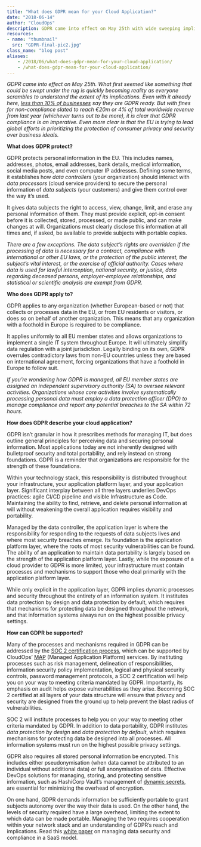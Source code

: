 ```yaml
---
title: "What does GDPR mean for your Cloud Application?"
date: "2018-06-14"
author: "CloudOps"
description: GDPR came into effect on May 25th with wide sweeping implications for businesses everywhere.
resources:
- name: "thumbnail"
  src: "GDPR-final-pic2.jpg"
class_name: "blog post"
aliases:
    - /2018/06/what-does-gdpr-mean-for-your-cloud-application/
    - /what-does-gdpr-mean-for-your-cloud-application/
---
```


<div class="post-content"><p><i>GDPR came into effect on May 25th. What first seemed like something that could be swept under the rug is quickly becoming reality as everyone scrambles to understand the extent of its implications. Even with it already here, <a href="http://www.information-age.com/if-youre-still-not-prepared-dont-panic-heres-gdpr-101-123461476/" target="_blank">less than 10% of businesses</a> say they are GDPR ready. But with fines for non-compliance slated to reach €20m or 4% of total worldwide revenue from last year (whichever turns out to be more), it is clear that GDPR compliance is an imperative. Even more clear is that the EU is trying to lead global efforts in prioritizing the protection of consumer privacy and security over business ideals.</i></p><p><strong>What does GDPR protect?</strong></p><p>GDPR protects personal information in the EU. This includes names, addresses, photos, email addresses, bank details, medical information, social media posts, and even computer IP addresses. Defining some terms, it establishes how <i>data controllers</i> (your organization) should interact with <i>data processors</i> (cloud service providers) to secure the personal information of <i>data subjects</i> (your customers) and give them control over the way it’s used.</p><p>It gives data subjects the right to access, view, change, limit, and erase any personal information of them. They must provide explicit, opt-in consent before it is collected, stored, processed, or made public, and can make changes at will. Organizations must clearly disclose this information at all times and, if asked, be available to provide subjects with portable copies.</p><p><i>There are a few exceptions. The data subject’s rights are overridden if the processing of data is necessary for a contract, compliance with international or other EU laws, or the protection of the public interest, the subject’s vital interest, or the exercise of official authority. Cases where data is used for lawful interception, national security, or justice, data regarding deceased persons, employer-employee relationships, and statistical or scientific analysis are exempt from GDPR.</i></p><p><strong>Who does GDPR apply to?</strong></p><p>GDPR applies to any organization (whether European-based or not) that collects or processes data in the EU, or from EU residents or visitors, or does so on behalf of another organization. This means that any organization with a foothold in Europe is required to be compliance.</p><p>It applies uniformly to all EU member states and allows organizations to implement a single IT system throughout Europe. It will ultimately simplify data regulation with a joint jurisdiction. Legally binding on its own, GDPR overrules contradictory laws from non-EU countries unless they are based on international agreement, forcing organizations that have a foothold in Europe to follow suit.</p><p><i>If you’re wondering how GDPR is managed, all EU member states are assigned an independent supervisory authority (SA) to oversee relevant activities. Organizations whose core activities involve systematically processing personal data must employ a data protection officer (DPO) to manage compliance and report any potential breaches to the SA within 72 hours.</i></p><p><strong>How does GDPR describe your cloud application?</strong></p><p>GDPR isn’t granular in how it prescribes methods for managing IT, but does outline general principles for perceiving data and securing personal information. Most applications today are not inherently designed with bulletproof security and total portability, and rely instead on strong foundations. GDPR is a reminder that organizations are responsible for the strength of these foundations.</p><p>Within your technology stack, this responsibility is distributed throughout your infrastructure, your application platform layer, and your application layer. Significant interplay between all three layers underlies DevOps practices: agile CI/CD pipeline and visible Infrastructure as Code. Maintaining the ability to find, retrieve, and delete personal information at will without weakening the overall application requires visibility and portability.</p><p>Managed by the data controller, the application layer is where the responsibility for responding to the requests of data subjects lives and where most security breaches emerge. Its foundation is the application platform layer, where the roots of most security vulnerabilities can be found. The ability of an application to maintain data portability is largely based on the strength of the application platform layer. Lastly, while the exposure of a cloud provider to GDPR is more limited, your infrastructure must contain processes and mechanisms to support those who deal primarily with the application platform layer.</p><p>While only explicit in the application layer, GDPR implies dynamic processes and security throughout the entirety of an information system. It institutes data protection by design and data protection by default, which requires that mechanisms for protecting data be designed throughout the network, and that information systems always run on the highest possible privacy settings.</p><p><strong>How can GDPR be supported?</strong></p><p>Many of the processes and mechanisms required in GDPR can be addressed by the <a href="https://www.cloudops.com/2018/05/overcoming-compliance-confusion-why-you-need-a-soc-2-foundation/" target="_blank">SOC 2 certification process</a>, which can be supported by CloudOps’ <a href="https://www.cloudops.com/2018/05/overcoming-compliance-confusion-why-you-need-a-soc-2-foundation/" target="_blank">MAP</a> (Managed Application Platform) services. By instituting processes such as risk management, delineation of responsibilities, information security policy implementation, logical and physical security controls, password management protocols, a SOC 2 certification will help you on your way to meeting criteria mandated by GDPR. Importantly, its emphasis on audit helps expose vulnerabilities as they arise. Becoming SOC 2 certified at all layers of your data structure will ensure that privacy and security are designed from the ground up to help prevent the blast radius of vulnerabilities.</p><p>SOC 2 will institute processes to help you on your way to meeting other criteria mandated by GDPR. In addition to data portability, GDPR institutes <i>data protection by design</i> and <i>data protection by default</i>, which requires mechanisms for protecting data be designed into all processes. All information systems must run on the highest possible privacy settings.</p><p>GDPR also requires all stored personal information be encrypted. This includes either pseudonymisation (when data cannot be attributed to an individual without additional data) or full anonymisation of data. Effective DevOps solutions for managing, storing, and protecting sensitive information, such as HashiCorp Vault’s management of <a href="https://www.cloudops.com/2018/03/how-to-deploy-a-development-vault-server-to-kubernetes-using-helm/" target="_blank">dynamic secrets</a>, are essential for minimizing the overhead of encryption.</p><p>On one hand, GDPR demands information be sufficiently portable to grant subjects autonomy over the way their data is used. On the other hand, the levels of security required have a large overhead, limiting the extent to which data can be made portable. Managing the two requires cooperation within your network stack and an understanding of GDPR’s reach and implications. Read this <a href="https://info.cloudops.com/saas-make-it-secure-and-affordable" target="_blank">white paper</a> on managing data security and compliance in a SaaS model.</p></div>